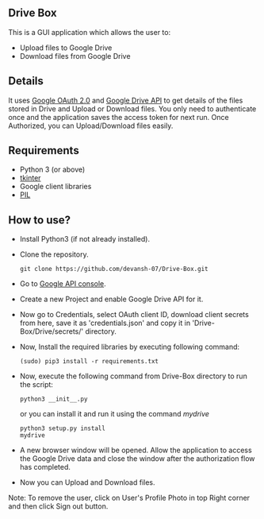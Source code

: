 ## Drive Box

This is a GUI application which allows the user to:

- Upload files to Google Drive
- Download files from Google Drive

## Details

It uses [Google OAuth 2.0](https://developers.google.com/identity/protocols/oauth2) and [Google Drive API](https://developers.google.com/drive) to get details of the files stored in Drive and Upload or Download files.
You only need to authenticate once and the application saves the access token for next run. Once Authorized, you can Upload/Download files easily.

## Requirements

- Python 3 (or above)
- [tkinter](https://docs.python.org/3/library/tk.html)
- Google client libraries
- [PIL](https://pypi.org/project/Pillow/)

## How to use?

- Install Python3 (if not already installed).
- Clone the repository.

    `git clone https://github.com/devansh-07/Drive-Box.git`
    
- Go to [Google API console](https://console.developers.google.com/apis).
- Create a new Project and enable Google Drive API for it.
- Now go to Credentials, select OAuth client ID, download client secrets from here, save it as 'credentials.json' and copy it in 'Drive-Box/Drive/secrets/' directory.

- Now, Install the required libraries by executing following command:

    `(sudo) pip3 install -r requirements.txt`

- Now, execute the following command from Drive-Box directory to run the script:

    `python3 __init__.py`
    
    or you can install it and run it using the command *mydrive*
    
    ```
    python3 setup.py install
    mydrive
    ```

- A new browser window will be opened. Allow the application to access the Google Drive data and close the window after the authorization flow has completed.
- Now you can Upload and Download files.

Note: To remove the user, click on User's Profile Photo in top Right corner and then click Sign out button.
